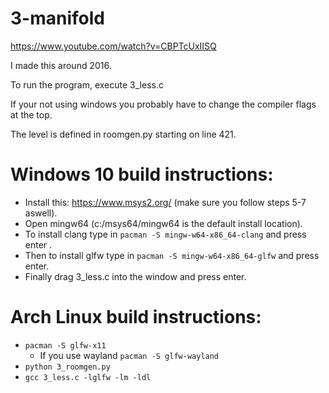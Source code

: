 # 3-manifold


https://www.youtube.com/watch?v=CBPTcUxIISQ

I made this around 2016.



To run the program, execute 3_less.c

If your not using windows you probably have to change the compiler flags at the top.

The level is defined in roomgen.py starting on line 421.

# Windows 10 build instructions:

- Install this: https://www.msys2.org/ (make sure you follow steps 5-7 aswell).
- Open mingw64 (c:/msys64/mingw64 is the default install location).
- To install clang type in ``pacman -S mingw-w64-x86_64-clang`` and press enter .
- Then to install glfw type in ``pacman -S mingw-w64-x86_64-glfw`` and press enter.
- Finally drag 3_less.c into the window and press enter.

# Arch Linux build instructions:

- `pacman -S glfw-x11`
    - If you use wayland `pacman -S glfw-wayland`
- `python 3_roomgen.py`
- `gcc 3_less.c -lglfw -lm -ldl`
